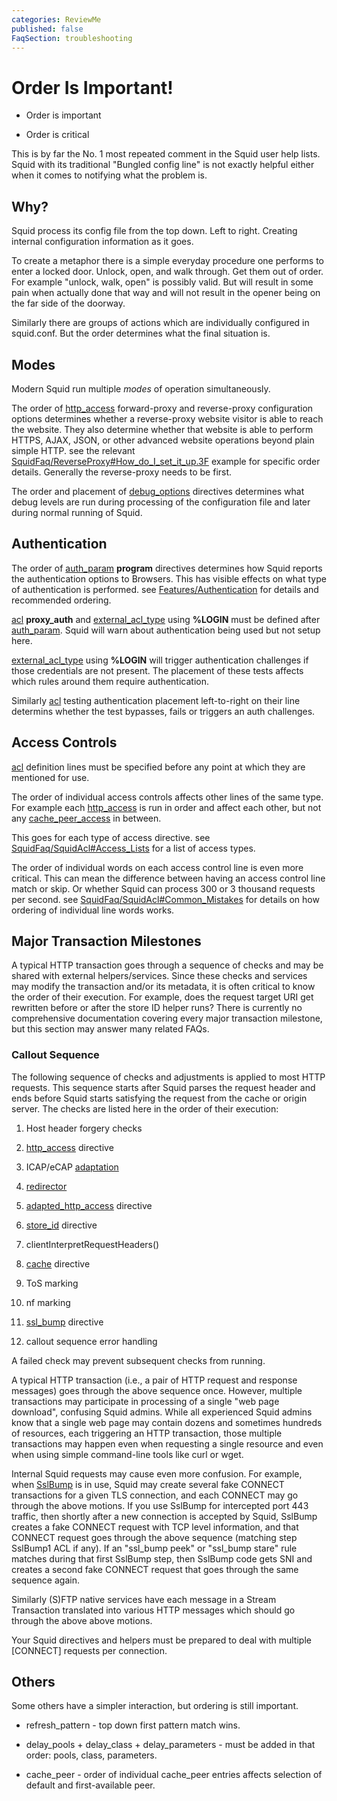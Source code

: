 ```yaml
---
categories: ReviewMe
published: false
FaqSection: troubleshooting
---
```

# Order Is Important\!

  - Order is important

  - Order is critical

This is by far the No. 1 most repeated comment in the Squid user help
lists. Squid with its traditional "Bungled config line" is not exactly
helpful either when it comes to notifying what the problem is.

## Why?

Squid process its config file from the top down. Left to right. Creating
internal configuration information as it goes.

To create a metaphor there is a simple everyday procedure one performs
to enter a locked door. Unlock, open, and walk through. Get them out of
order. For example "unlock, walk, open" is possibly valid. But will
result in some pain when actually done that way and will not result in
the opener being on the far side of the doorway.

Similarly there are groups of actions which are individually configured
in squid.conf. But the order determines what the final situation is.

## Modes

Modern Squid run multiple *modes* of operation simultaneously.

The order of
[http_access](http://www.squid-cache.org/Doc/config/http_access)
forward-proxy and reverse-proxy configuration options determines whether
a reverse-proxy website visitor is able to reach the website. They also
determine whether that website is able to perform HTTPS, AJAX, JSON, or
other advanced website operations beyond plain simple HTTP. see the
relevant
[SquidFaq/ReverseProxy\#How_do_I_set_it_up.3F](/SquidFaq/ReverseProxy#How_do_I_set_it_up.3F)
example for specific order details. Generally the reverse-proxy needs to
be first.

The order and placement of
[debug_options](http://www.squid-cache.org/Doc/config/debug_options)
directives determines what debug levels are run during processing of the
configuration file and later during normal running of Squid.

## Authentication

The order of
[auth_param](http://www.squid-cache.org/Doc/config/auth_param)
**program** directives determines how Squid reports the authentication
options to Browsers. This has visible effects on what type of
authentication is performed. see
[Features/Authentication](/Features/Authentication)
for details and recommended ordering.

[acl](http://www.squid-cache.org/Doc/config/acl) **proxy_auth** and
[external_acl_type](http://www.squid-cache.org/Doc/config/external_acl_type)
using **%LOGIN** must be defined after
[auth_param](http://www.squid-cache.org/Doc/config/auth_param). Squid
will warn about authentication being used but not setup here.

[external_acl_type](http://www.squid-cache.org/Doc/config/external_acl_type)
using **%LOGIN** will trigger authentication challenges if those
credentials are not present. The placement of these tests affects which
rules around them require authentication.

Similarly [acl](http://www.squid-cache.org/Doc/config/acl) testing
authentication placement left-to-right on their line determins whether
the test bypasses, fails or triggers an auth challenges.

## Access Controls

[acl](http://www.squid-cache.org/Doc/config/acl) definition lines must
be specified before any point at which they are mentioned for use.

The order of individual access controls affects other lines of the same
type. For example each
[http_access](http://www.squid-cache.org/Doc/config/http_access) is
run in order and affect each other, but not any
[cache_peer_access](http://www.squid-cache.org/Doc/config/cache_peer_access)
in between.

This goes for each type of access directive. see
[SquidFaq/SquidAcl\#Access_Lists](/SquidFaq/SquidAcl#Access_Lists)
for a list of access types.

The order of individual words on each access control line is even more
critical. This can mean the difference between having an access control
line match or skip. Or whether Squid can process 300 or 3 thousand
requests per second. see
[SquidFaq/SquidAcl\#Common_Mistakes](/SquidFaq/SquidAcl#Common_Mistakes)
for details on how ordering of individual line words works.

## Major Transaction Milestones

A typical HTTP transaction goes through a sequence of checks and may be
shared with external helpers/services. Since these checks and services
may modify the transaction and/or its metadata, it is often critical to
know the order of their execution. For example, does the request target
URI get rewritten before or after the store ID helper runs? There is
currently no comprehensive documentation covering every major
transaction milestone, but this section may answer many related FAQs.

### Callout Sequence

The following sequence of checks and adjustments is applied to most HTTP
requests. This sequence starts after Squid parses the request header and
ends before Squid starts satisfying the request from the cache or origin
server. The checks are listed here in the order of their execution:

1.  Host header forgery checks

2.  [http_access](http://www.squid-cache.org/Doc/config/http_access)
    directive

3.  ICAP/eCAP
    [adaptation](/SquidFaq/ContentAdaptation)

4.  [redirector](http://www.squid-cache.org/Doc/config/url_rewrite_program)

5.  [adapted_http_access](http://www.squid-cache.org/Doc/config/adapted_http_access)
    directive

6.  [store_id](http://www.squid-cache.org/Doc/config/store_id)
    directive

7.  clientInterpretRequestHeaders()

8.  [cache](http://www.squid-cache.org/Doc/config/cache) directive

9.  ToS marking

10. nf marking

11. [ssl_bump](http://www.squid-cache.org/Doc/config/ssl_bump)
    directive

12. callout sequence error handling

A failed check may prevent subsequent checks from running.

A typical HTTP transaction (i.e., a pair of HTTP request and response
messages) goes through the above sequence once. However, multiple
transactions may participate in processing of a single "web page
download", confusing Squid admins. While all experienced Squid admins
know that a single web page may contain dozens and sometimes hundreds of
resources, each triggering an HTTP transaction, those multiple
transactions may happen even when requesting a single resource and even
when using simple command-line tools like curl or wget.

Internal Squid requests may cause even more confusion. For example, when
[SslBump](/Features/HTTPS#Bumping_direct_SSL.2FTLS_connections)
is in use, Squid may create several fake CONNECT transactions for a
given TLS connection, and each CONNECT may go through the above motions.
If you use SslBump for intercepted port 443 traffic, then shortly after
a new connection is accepted by Squid, SslBump creates a fake CONNECT
request with TCP level information, and that CONNECT request goes
through the above sequence (matching step SslBump1 ACL if any). If an
"ssl_bump peek" or "ssl_bump stare" rule matches during that first
SslBump step, then SslBump code gets SNI and creates a second fake
CONNECT request that goes through the same sequence again.

Similarly (S)FTP native services have each message in a Stream
Transaction translated into various HTTP messages which should go
through the above above motions.

Your Squid directives and helpers must be prepared to deal with multiple
\[CONNECT\] requests per connection.

## Others

Some others have a simpler interaction, but ordering is still important.

  - refresh_pattern - top down first pattern match wins.

  - delay_pools + delay_class + delay_parameters - must be added in
    that order: pools, class, parameters.

  - cache_peer - order of individual cache_peer entries affects
    selection of default and first-available peer.
